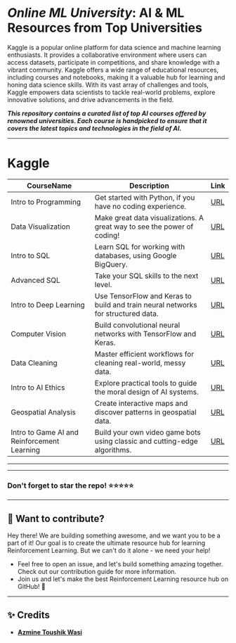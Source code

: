 # ***Online ML University***: **AI & ML Resources from Top Universities**
Kaggle is a popular online platform for data science and machine learning enthusiasts. It provides a collaborative environment where users can access datasets, participate in competitions, and share knowledge with a vibrant community. Kaggle offers a wide range of educational resources, including courses and notebooks, making it a valuable hub for learning and honing data science skills. With its vast array of challenges and tools, Kaggle empowers data scientists to tackle real-world problems, explore innovative solutions, and drive advancements in the field.

***This repository contains a curated list of top AI courses offered by renowned universities. Each course is handpicked to ensure that it covers the latest topics and technologies in the field of AI.***


---


# **Kaggle**
| CourseName                                              | Description                                                      | Link                                                                                      |
| ------------------------------------------------- | ---------------------------------------------------------------- | ----------------------------------------------------------------------------------------- |
| Intro to Programming                              | Get started with Python, if you have no coding experience.       | [URL](https://www.kaggle.com/learn/intro-to-programming)                                   |
| Data Visualization                                | Make great data visualizations. A great way to see the power of coding! | [URL](https://www.kaggle.com/learn/data-visualization)                                     |
| Intro to SQL                                      | Learn SQL for working with databases, using Google BigQuery.      | [URL](https://www.kaggle.com/learn/intro-to-sql)                                           |
| Advanced SQL                                      | Take your SQL skills to the next level.                          | [URL](https://www.kaggle.com/learn/advanced-sql)                                           |
| Intro to Deep Learning                            | Use TensorFlow and Keras to build and train neural networks for structured data. | [URL](https://www.kaggle.com/learn/intro-to-deep-learning)                                 |
| Computer Vision                                   | Build convolutional neural networks with TensorFlow and Keras.   | [URL](https://www.kaggle.com/learn/computer-vision)                                        |
| Data Cleaning                                     | Master efficient workflows for cleaning real-world, messy data.  | [URL](https://www.kaggle.com/learn/data-cleaning)                                          |
| Intro to AI Ethics                                | Explore practical tools to guide the moral design of AI systems. | [URL](https://www.kaggle.com/learn/intro-to-ai-ethics)                                     |
| Geospatial Analysis                               | Create interactive maps and discover patterns in geospatial data. | [URL](https://www.kaggle.com/learn/geospatial-analysis)                                    |
| Intro to Game AI and Reinforcement Learning        | Build your own video game bots using classic and cutting-edge algorithms. | [URL](https://www.kaggle.com/learn/intro-to-game-ai-and-reinforcement-learning)            |



---
---

### Don't forget to **star** the repo! ⭐⭐⭐⭐⭐

---
## 👋 **Want to contribute?**

Hey there! We are building something awesome, and we want you to be a part of it! Our goal is to create the ultimate resource hub for learning Reinforcement Learning. But we can't do it alone - we need your help!
- Feel free to open an issue, and let's build something amazing together. Check out our contribution guide for more information.
- Join us and let's make the best Reinforcement Learning resource hub on GitHub! 🚀

---

## ✨ **Credits**
- [**Azmine Toushik Wasi**]()
